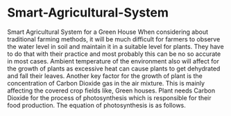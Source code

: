 # Smart-Agricultural-System
Smart Agricultural System for a Green House
When considering about traditional farming methods, 
it will be much difficult for farmers to observe the water level in soil and maintain it in a suitable level for plants. 
They have to do that with their practice and most probably this can be no so accurate in most cases. Ambient temperature of the environment also 
will affect for the growth of plants as excessive heat can cause plants to get dehydrated and fall their leaves. Another key factor for the growth of plant is the
concentration of Carbon Dioxide gas in the air mixture. This is mainly affecting the covered crop fields like, Green houses. Plant needs Carbon Dioxide for the 
process of photosynthesis which is responsible for their food production. The equation of photosynthesis is as follows.
